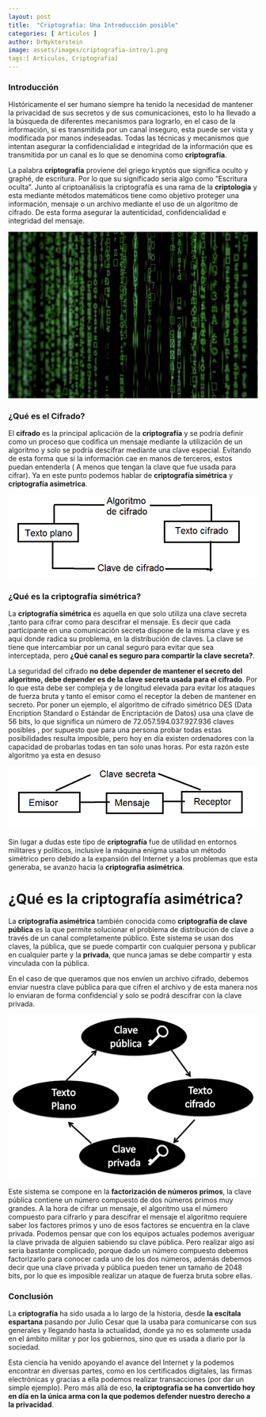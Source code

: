 ```yaml
---
layout: post
title:  "Criptografía: Una Introducción posible"
categories: [ Articulos ]
author: DrNykterstein
image: assets/images/criptografia-intro/1.png
tags:[ Articulos, Criptografia]
---
```

### Introducción
Históricamente el ser humano siempre ha tenido la necesidad de mantener la privacidad de sus secretos y de sus comunicaciones, esto lo ha llevado a la búsqueda de diferentes mecanismos para lograrlo, en el caso de la información, si es transmitida por un canal inseguro, esta puede ser vista y modificada por manos indeseadas. Todas las técnicas y mecanismos que intentan asegurar la confidencialidad e integridad de la información que es transmitida por un canal es lo que se denomina como **criptografía**.

La palabra **criptografía** proviene del griego kryptós que significa oculto y graphé, de escritura. Por lo que su significado seria algo como “Escritura oculta”. Junto al criptoanálisis la criptografía es una rama de la **criptologia** y esta mediante métodos matemáticos tiene como objetivo proteger una información, mensaje o un archivo mediante el uso de un algoritmo de cifrado. De esta forma asegurar la autenticidad, confidencialidad e integridad del mensaje.

<p align="center">
<img src="../assets/images/criptografia-intro/2.jpg">
</p>

### ¿Qué es el Cifrado?
El **cifrado** es la principal aplicación de la **criptografía** y se podría definir como un proceso que codifica un mensaje mediante la utilización de un algoritmo y solo se podría descifrar mediante una clave especial. Evitando de esta forma que si la información cae en manos de terceros, estos puedan entenderla ( A menos que tengan la clave que fue usada para cifrar). Ya en este punto podemos hablar de **criptografía simétrica** y **criptografía asimetrica**.

<p align="center">
<img src="../assets/images/criptografia-intro/3.png">
</p>

### ¿Qué es la criptografía simétrica?
La **criptografía simétrica** es aquella en que solo utiliza una clave secreta ,tanto para cifrar como para descifrar el mensaje. Es decir que cada participante en una comunicación secreta dispone de la misma clave y es aquí donde radica su problema, en la distribución de claves. La clave se tiene que intercambiar por un canal seguro para evitar que sea interceptada, pero **¿Qué canal es seguro para compartir la clave secreta?**.

La seguridad del cifrado **no debe depender de mantener el secreto del algoritmo, debe depender es de la clave secreta usada para el cifrado**. Por lo que esta debe ser compleja y de longitud elevada para evitar los ataques de fuerza bruta y tanto el emisor como el receptor la deben de mantener en secreto. Por poner un ejemplo, el algoritmo de cifrado simétrico DES (Data Encription Standard o Estándar de Encriptación de Datos) usa una clave de 56 bits, lo que significa un número de 72.057.594.037.927.936 claves posibles , por supuesto que para una persona probar todas estas posibilidades resulta imposible, pero hoy en día existen ordenadores con la capacidad de probarlas todas en tan solo unas horas. Por esta razón este algoritmo ya esta en desuso

<p align="center">
<img src="../assets/images/criptografia-intro/4.png">
</p>

Sin lugar a dudas este tipo de **criptografía** fue de utilidad en entornos militares y políticos, inclusive la máquina enigma usaba un método simétrico pero debido a la expansión del Internet y a los problemas que esta generaba, se avanzo hacia la **criptografia asimétrica**.

# ¿Qué es la criptografía asimétrica?
La **criptografía asimétrica** también conocida como **criptografía de clave pública** es la que permite solucionar el problema de distribución de clave a través de un canal completamente público. Este sistema se usan dos claves, la pública, que se puede compartir con cualquier persona y publicar en cualquier parte y la **privada**, que nunca jamas se debe compartir y esta vinculada con la pública.

En el caso de que queramos que nos envíen un archivo cifrado, debemos enviar nuestra clave pública para que cifren el archivo y de esta manera nos lo enviaran de forma confidencial y solo se podrá descifrar con la clave privada.

<p align="center">
<img src="../assets/images/criptografia-intro/5.png">
</p>

Este sistema se compone en la **factorización de números primos**, la clave pública contiene un número compuesto de dos números primos muy grandes. A la hora de cifrar un mensaje, el algoritmo usa el número compuesto para cifrarlo y para descifrar el mensaje el algoritmo requiere saber los factores primos y uno de esos factores se encuentra en la clave privada. Podemos pensar que con los equipos actuales podemos averiguar la clave privada de alguien sabiendo su clave pública. Pero realizar algo así seria bastante complicado, porque dado un número compuesto debemos factorizarlo para conocer cada uno de los dos números, además debemos decir que una clave privada y pública pueden tener un tamaño de 2048 bits, por lo que es imposible realizar un ataque de fuerza bruta sobre ellas.

### Conclusión
La **criptografía** ha sido usada a lo largo de la historia, desde **la escítala espartana** pasando por Julio Cesar que la usaba para comunicarse con sus generales y llegando hasta la actualidad, donde ya no es solamente usada en el ámbito militar y por los gobiernos, sino que es usada a diario por la sociedad.

Esta ciencia ha venido apoyando el avance del Internet y la podemos encontrar en diversas partes, como en los certificados digitales, las firmas electrónicas y gracias a ella podemos realizar transacciones (por dar un simple ejemplo). Pero más allá de eso, **la criptografía se ha convertido hoy en día en la única arma con la que podemos defender nuestro derecho a la privacidad**.
